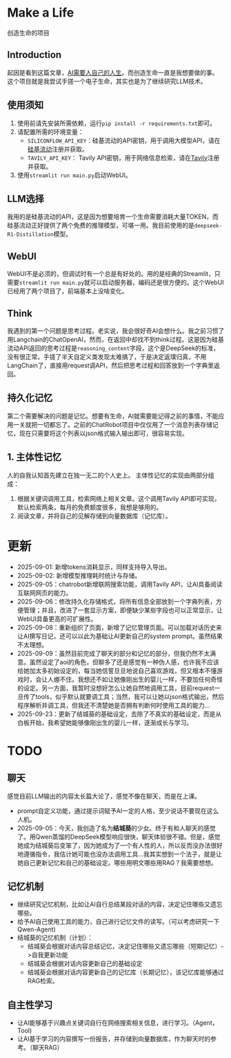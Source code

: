 # Make a Life
创造生命的项目
## Introduction

起因是看到这篇文章，[AI需要人自己的人生](https://1q43.blog/post/11687/)。而创造生命一直是我想要做的事。
这个项目就是我尝试手搓一个电子生命，其实也是为了继续研究LLM技术。
## 使用须知
1. 使用前请先安装所需依赖，运行`pip install -r requirements.txt`即可。
2. 请配置所需的环境变量：
   - `SILICONFLOW_API_KEY`：硅基流动的API密钥，用于调用大模型API，请在[硅基流动](https://www.siliconflow.cn/)注册并获取。
   - `TAVILY_API_KEY`： Tavily API密钥，用于网络信息检索，请在[Tavily](https://www.tavily.com/)注册并获取。
3. 使用`streamlit run main.py`启动WebUI。
## LLM选择
我用的是硅基流动的API，这是因为想要培育一个生命需要消耗大量TOKEN，而硅基流动正好提供了两个免费的推理模型，可堪一用。我目前使用的是`deepseek-R1-Distillation`模型。
## WebUI
WebUI不是必须的，但调试时有一个总是有好处的。用的是经典的Streamlit，只需要`streamlit run main.py`就可以启动服务器，编码还是很方便的。这个WebUI已经用了两个项目了，前端基本上没啥变化。
## Think
我遇到的第一个问题是思考过程。老实说，我会很好奇AI会想什么。我之前习惯了用Langchain的ChatOpenAI，然而，在返回中却找不到think过程。这是因为硅基流动API返回的思考过程是`reasoning_content`字段，这个是DeepSeek的标准，没有很正常。手搓了半天自定义类发现太难搞了，于是决定返璞归真，不用LangChain了，直接用request调API，然后把思考过程和回答放到一个字典里返回。

## 持久化记忆
第二个需要解决的问题是记忆。想要有生命，AI就需要能记得之前的事情，不能应用一关就把一切都忘了。之前的ChatRobot项目中仅仅用了一个消息列表存储记忆，现在只需要将这个列表以json格式输入输出即可，很容易实现。
## 1. 主体性记忆
人的自我认知首先建立在独一无二的个人史上。
主体性记忆的实现由两部分组成：
1. 根据关键词调用工具，检索网络上相关文章。这个调用Tavily API即可实现，默认检索两条，每月的免费额度很多，我想是够用的。
2. 阅读文章，并将自己的见解存储到向量数据库（记忆库）。

# 更新
- 2025-09-01: 新增tokens消耗显示，同样支持导入导出。
- 2025-09-02: 新增模型推理耗时统计与存储。
- 2025-09-05：chatrobot新增联网搜索功能，调用Tavily API，让AI具备阅读互联网网页的能力。
- 2025-09-06：修改持久化存储格式，将所有信息全部放到一个字典列表，方便管理；并且，改进了一套显示方案，即便缺少某些字段也可以正常显示，让WebUI具备更高的可扩展性。
- 2025-09-08：重新组织了页面，新增了记忆管理页面。可以加载对话历史来让AI撰写日记，还可以以此为基础让AI更新自己的system prompt。虽然结果不太理想。
- 2025-09-09：虽然目前完成了聊天的部分和记忆的部分，但我仍然不太满意。虽然设定了aoi的角色，但聊多了还是感觉有一种伪人感，也许我不应该给她加太多初始设定的，每当她信誓旦旦地说自己喜欢游戏，但又根本不懂游戏时，会让人绷不住。我想还不如让她像刚出生的婴儿一样，不要加任何奇怪的设定。另一方面，我暂时没想好怎么让她自然地调用工具，目前request一旦传了tools，似乎默认就要调工具；当然，我可以让她以json格式输出，然后程序解析并调工具，但我还不清楚她是否拥有判断何时使用工具的能力...
- 2025-09-23：更新了结城葵的基础设定，去除了不真实的基础设定，而是从白板开始，我希望她能够像刚出生的婴儿一样，逐渐成长与学习。
# TODO
## 聊天
感觉目前LLM输出的内容太长篇大论了，感觉不像在聊天，而是在上课。
- prompt自定义功能，通过提示词赋予AI一定的人格，至少说话不要现在这么人机。
- 2025-09-05：今天，我创造了名为**结城葵**的少女。终于有和人聊天的感觉了。用Qwen蒸馏的DeepSeek模型响应很快，聊天体验很不错。但是，感觉她成为结城葵后变笨了，因为她成为了一个有人性的人，所以反而没办法很好地遵循指令，我估计她可能也没办法调用工具...我其实想到一个法子，就是让她自己更新记忆和自己的基础设定。哪些用明文哪些用RAG？我需要想想。
## 记忆机制
- 继续研究记忆机制，比如让AI自行总结某段对话的内容，决定记住哪些又遗忘哪些。
- 给予AI自己使用工具的能力，自己进行记忆文件的读写。（可以考虑研究一下Qwen-Agent)
- 结城葵的记忆机制（计划）：
    - 结城葵会根据对话内容总结记忆，决定记住哪些又遗忘哪些（短期记忆）->自我更新功能
    - 结城葵会根据对话内容更新自己的基础设定
    - 结城葵会根据对话内容更新自己的记忆库（长期记忆），该记忆库能够通过RAG检索。
## 自主性学习
- 让AI能够基于兴趣点关键词自行在网络搜索相关信息，进行学习。（Agent，Tool)
- 让AI基于学习的内容撰写一份报告，并存储到向量数据库，作为聊天时的参考。（聊天RAG）